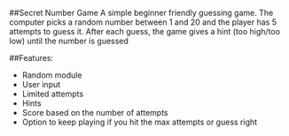 ##Secret Number Game
A simple beginner friendly guessing game. 
The computer picks a random number between 1 and 20 and the player has 5 attempts to guess it.
After each guess, the game gives a hint (too high/too low) until the number is guessed

##Features:
- Random module
- User input
- Limited attempts
- Hints
- Score based on the number of attempts
- Option to keep playing if you hit the max attempts or guess right
